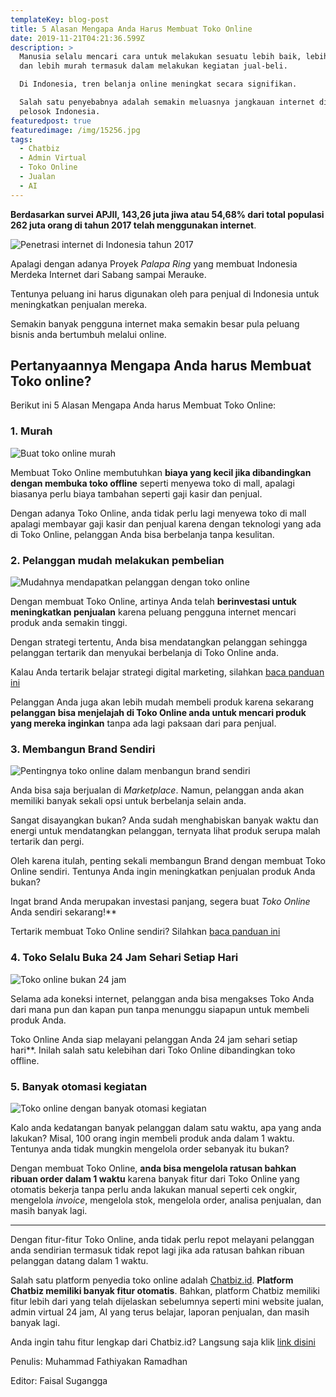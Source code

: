 ```yaml
---
templateKey: blog-post
title: 5 Alasan Mengapa Anda Harus Membuat Toko Online
date: 2019-11-21T04:21:36.599Z
description: >
  Manusia selalu mencari cara untuk melakukan sesuatu lebih baik, lebih cepat,
  dan lebih murah termasuk dalam melakukan kegiatan jual-beli.

  Di Indonesia, tren belanja online meningkat secara signifikan.

  Salah satu penyebabnya adalah semakin meluasnya jangkauan internet di seluruh
  pelosok Indonesia. 
featuredpost: true
featuredimage: /img/15256.jpg
tags:
  - Chatbiz
  - Admin Virtual
  - Toko Online
  - Jualan
  - AI
---
```

**Berdasarkan survei APJII, 143,26 juta jiwa atau 54,68% dari total populasi 262 juta orang di tahun 2017 telah menggunakan internet**.

![Penetrasi internet di Indonesia tahun 2017](https://cms.dailysocial.id/wp-content/uploads/2018/02/970383f476ed6956079696cf70664abf_Screenshot-2018-02-19-at-17.31.32.png)

Apalagi dengan adanya Proyek *Palapa Ring* yang membuat Indonesia Merdeka Internet dari Sabang sampai Merauke.

Tentunya peluang ini harus digunakan oleh para penjual di Indonesia untuk meningkatkan penjualan mereka.

Semakin banyak pengguna internet maka semakin besar pula peluang bisnis anda bertumbuh melalui online.


## Pertanyaannya Mengapa Anda harus Membuat Toko online?
Berikut ini 5 Alasan Mengapa Anda harus Membuat Toko Online:

### 1. **Murah**

![Buat toko online murah](https://image.freepik.com/free-photo/overhead-view-car-coin-stack-calculator-pen-infographic-template_23-2147919139.jpg)

Membuat Toko Online membutuhkan **biaya yang kecil jika dibandingkan dengan membuka toko offline** seperti menyewa toko di mall, apalagi biasanya perlu biaya tambahan seperti gaji kasir dan penjual.

Dengan adanya Toko Online, anda tidak perlu lagi menyewa toko di mall apalagi membayar gaji kasir dan penjual karena dengan teknologi yang ada di Toko Online, pelanggan Anda bisa berbelanja tanpa kesulitan.


### 2. **Pelanggan mudah melakukan pembelian**

![Mudahnya mendapatkan pelanggan dengan toko online](https://image.freepik.com/free-photo/handsome-man-sitting-yoga-pose-near-desk-with-laptop_1163-2366.jpg)

Dengan membuat Toko Online, artinya Anda telah **berinvestasi untuk meningkatkan penjualan** karena peluang pengguna internet mencari produk anda semakin tinggi.

Dengan strategi tertentu, Anda bisa mendatangkan pelanggan sehingga pelanggan tertarik dan menyukai berbelanja di Toko Online anda.

Kalau Anda tertarik belajar strategi digital marketing, silahkan [baca panduan ini](https://blog.chatbiz.id/)

Pelanggan Anda juga akan lebih mudah membeli produk karena sekarang **pelanggan bisa menjelajah di Toko Online anda untuk mencari produk yang mereka inginkan** tanpa ada lagi paksaan dari para penjual.


### 3. **Membangun Brand Sendiri**

![Pentingnya toko online dalam menbangun brand sendiri](https://image.freepik.com/free-photo/laptop-coworking-space_53876-14515.jpg)

Anda bisa saja berjualan di *Marketplace*. Namun, pelanggan anda akan memiliki banyak sekali opsi untuk berbelanja selain anda.

Sangat disayangkan bukan? Anda sudah menghabiskan banyak waktu dan energi untuk mendatangkan pelanggan, ternyata lihat produk serupa malah tertarik dan pergi.

Oleh karena itulah, penting sekali membangun Brand dengan membuat Toko Online sendiri. Tentunya Anda ingin meningkatkan penjualan produk Anda bukan?

Ingat brand Anda merupakan investasi panjang, segera buat *Toko Online* Anda sendiri sekarang!**

Tertarik membuat Toko Online sendiri? Silahkan [baca panduan ini](https://blog.chatbiz.id/)


### 4. **Toko Selalu Buka 24 Jam Sehari Setiap Hari**

![Toko online bukan 24 jam](https://image.freepik.com/free-photo/close-up-red-sign-open-24-hours_23-2148283876.jpg)

Selama ada koneksi internet, pelanggan anda bisa mengakses Toko Anda dari mana pun dan kapan pun tanpa menunggu siapapun untuk membeli produk Anda.

Toko Online Anda siap melayani pelanggan Anda 24 jam sehari setiap hari**. Inilah salah satu kelebihan dari Toko Online dibandingkan toko offline.


### 5. **Banyak otomasi kegiatan**

![Toko online dengan banyak otomasi kegiatan](https://image.freepik.com/free-photo/ai-robotic-operations-tablet_1387-648.jpg) 

Kalo anda kedatangan banyak pelanggan dalam satu waktu, apa yang anda lakukan? Misal, 100 orang ingin membeli produk anda dalam 1 waktu. Tentunya anda tidak mungkin mengelola order sebanyak itu bukan?

Dengan membuat Toko Online, **anda bisa mengelola ratusan bahkan ribuan order dalam 1 waktu** karena banyak fitur dari Toko Online yang otomatis bekerja tanpa perlu anda lakukan manual seperti cek ongkir, mengelola *invoice*, mengelola stok, mengelola order, analisa penjualan, dan masih banyak lagi.

***
Dengan fitur-fitur Toko Online, anda tidak perlu repot melayani pelanggan anda sendirian termasuk tidak repot lagi jika ada ratusan bahkan ribuan pelanggan datang dalam 1 waktu.

Salah satu platform penyedia toko online adalah [Chatbiz.id](https://chatbiz.id/). **Platform Chatbiz memiliki banyak fitur otomatis**. Bahkan, platform Chatbiz memiliki fitur lebih dari yang telah dijelaskan sebelumnya seperti mini website jualan, admin virtual 24 jam, AI yang terus belajar, laporan penjualan, dan masih banyak lagi.

   

Anda ingin tahu fitur lengkap dari Chatbiz.id? Langsung saja klik [link disini](https://blog.chatbiz.id/)



Penulis: Muhammad Fathiyakan Ramadhan

Editor: Faisal Sugangga
